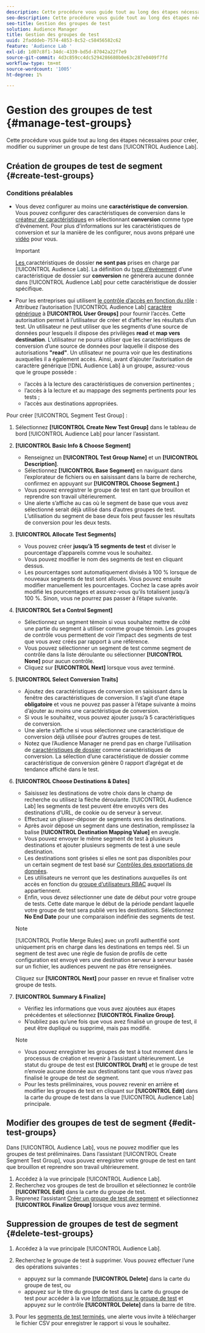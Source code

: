 ```yaml
---
description: Cette procédure vous guide tout au long des étapes nécessaires pour créer, modifier ou supprimer un groupe de tests dans Audience Lab.
seo-description: Cette procédure vous guide tout au long des étapes nécessaires pour créer, modifier ou supprimer un groupe de tests dans Audience Lab.
seo-title: Gestion des groupes de test
solution: Audience Manager
title: Gestion des groupes de test
uuid: 2fadddeb-7574-4853-8c52-c58456582c62
feature: 'Audience Lab '
exl-id: 1d07c8f1-34dc-4339-bd5d-87042a22f7e9
source-git-commit: 4d3c859cc4dc5294286680b0e63c287e0409f7fd
workflow-type: tm+mt
source-wordcount: '1005'
ht-degree: 1%

---
```


# Gestion des groupes de test {#manage-test-groups}

Cette procédure vous guide tout au long des étapes nécessaires pour créer, modifier ou supprimer un groupe de test dans [!UICONTROL Audience Lab].

## Création de groupes de test de segment {#create-test-groups}

### Conditions préalables

<!-- create-test-group.xml -->

* Vous devez configurer au moins une **caractéristique de conversion**. Vous pouvez configurer des caractéristiques de conversion dans le [créateur de caractéristiques](../../features/traits/create-onboarded-rule-based-traits.md) en sélectionnant **conversion** comme type d’événement. Pour plus d’informations sur les caractéristiques de conversion et sur la manière de les configurer, nous avons préparé une [vidéo](https://helpx.adobe.com/audience-manager/kt/using/creating-conversion-traits-feature-video-use.html) pour vous.

   >[!IMPORTANT]
   >
   >[Les ](../../features/traits/about-folder-traits.md) caractéristiques de dossier  **ne sont pas** prises en charge par  [!UICONTROL Audience Lab]. La définition du [type d’événement](../../features/traits/create-onboarded-rule-based-traits.md) d’une caractéristique de dossier sur **conversion** ne générera aucune donnée dans [!UICONTROL Audience Lab] pour cette caractéristique de dossier spécifique.

* Pour les entreprises qui utilisent [le contrôle d’accès en fonction du rôle](../../features/administration/administration-overview.md) : Attribuez l’autorisation [!UICONTROL Audience Lab] [caractère générique](../../features/administration/administration-overview.md#wild-card-permissions) à **[!UICONTROL User Groups]** pour fournir l’accès. Cette autorisation permet à l’utilisateur de créer et d’afficher les résultats d’un test. Un utilisateur ne peut utiliser que les segments d’une source de données pour lesquels il dispose des privilèges **read** et **map vers destination**. L’utilisateur ne pourra utiliser que les caractéristiques de conversion d’une source de données pour laquelle il dispose des autorisations **&quot;read&quot;**. Un utilisateur ne pourra voir que les destinations auxquelles il a également accès. Ainsi, avant d’ajouter l’autorisation de caractère générique [!DNL Audience Lab] à un groupe, assurez-vous que le groupe possède :
   * l’accès à la lecture des caractéristiques de conversion pertinentes ;
   * l’accès à la lecture et au mappage des segments pertinents pour les tests ;
   * l’accès aux destinations appropriées.

Pour créer [!UICONTROL Segment Test Group] :

1. Sélectionnez **[!UICONTROL Create New Test Group]** dans le tableau de bord [!UICONTROL Audience Lab] pour lancer l’assistant.
1. **[!UICONTROL Basic Info & Choose Segment]**

   * Renseignez un **[!UICONTROL Test Group Name]** et un **[!UICONTROL Description]**.
   * Sélectionnez **[!UICONTROL Base Segment]** en naviguant dans l’explorateur de fichiers ou en saisissant dans la barre de recherche, confirmez en appuyant sur **[!UICONTROL Choose Segment.]**
   * Vous pouvez enregistrer le groupe de test en tant que brouillon et reprendre son travail ultérieurement.
   * Une alerte s’affiche au cas où le segment de base que vous avez sélectionné serait déjà utilisé dans d’autres groupes de test. L’utilisation du segment de base deux fois peut fausser les résultats de conversion pour les deux tests.

1. **[!UICONTROL Allocate Test Segments]**

   * Vous pouvez créer **jusqu’à 15 segments de test** et diviser le pourcentage d’appareils comme vous le souhaitez.
   * Vous pouvez modifier le nom des segments de test en cliquant dessus.
   * Les pourcentages sont automatiquement divisés à 100 % lorsque de nouveaux segments de test sont alloués. Vous pouvez ensuite modifier manuellement les pourcentages. Cochez la case après avoir modifié les pourcentages et assurez-vous qu’ils totalisent jusqu’à 100 %. Sinon, vous ne pourrez pas passer à l’étape suivante.

1. **[!UICONTROL Set a Control Segment]**

   * Sélectionnez un segment témoin si vous souhaitez mettre de côté une partie du segment à utiliser comme groupe témoin. Les groupes de contrôle vous permettent de voir l’impact des segments de test que vous avez créés par rapport à une référence.
   * Vous pouvez sélectionner un segment de test comme segment de contrôle dans la liste déroulante ou sélectionner **[!UICONTROL None]** pour aucun contrôle.
   * Cliquez sur **[!UICONTROL Next]** lorsque vous avez terminé.

1. **[!UICONTROL Select Conversion Traits]**

   * Ajoutez des caractéristiques de conversion en saisissant dans la fenêtre des caractéristiques de conversion. Il s’agit d’une étape **obligatoire** et vous ne pouvez pas passer à l’étape suivante à moins d’ajouter au moins une caractéristique de conversion.
   * Si vous le souhaitez, vous pouvez ajouter jusqu’à 5 caractéristiques de conversion.
   * Une alerte s’affiche si vous sélectionnez une caractéristique de conversion déjà utilisée pour d’autres groupes de test.
   * Notez que l’Audience Manager ne prend pas en charge l’utilisation de [caractéristiques de dossier](/help/using/features/traits/about-folder-traits.md) comme caractéristiques de conversion. La sélection d’une caractéristique de dossier comme caractéristique de conversion génère 0 rapport d’agrégat et de tendance affiché dans le test.

1. **[!UICONTROL Choose Destinations & Dates]**

   * Saisissez les destinations de votre choix dans le champ de recherche ou utilisez la flèche déroulante. [!UICONTROL Audience Lab] les segments de test peuvent être envoyés vers des destinations d’URL, de cookie ou de serveur à serveur.
   * Effectuez un glisser-déposer de segments vers les destinations.
   * Après avoir déposé un segment dans une destination, remplissez la balise **[!UICONTROL Destination Mapping Value]** en aveugle.
   * Vous pouvez envoyer le même segment de test à plusieurs destinations et ajouter plusieurs segments de test à une seule destination.
   * Les destinations sont grisées si elles ne sont pas disponibles pour un certain segment de test basé sur [Contrôles des exportations de données](../../features/data-export-controls.md).
   * Les utilisateurs ne verront que les destinations auxquelles ils ont accès en fonction du [groupe d’utilisateurs RBAC](../../features/administration/administration-overview.md) auquel ils appartiennent.
   * Enfin, vous devez sélectionner une date de début pour votre groupe de tests. Cette date marque le début de la période pendant laquelle votre groupe de test sera publié vers les destinations. Sélectionnez **No End Date** pour une comparaison indéfinie des segments de test.

   >[!NOTE]
   >
   >[!UICONTROL Profile Merge Rules] avec un profil authentifié sont uniquement pris en charge dans les destinations en temps réel. Si un segment de test avec une règle de fusion de profils de cette configuration est envoyé vers une destination serveur à serveur basée sur un fichier, les audiences peuvent ne pas être renseignées.

   Cliquez sur **[!UICONTROL Next]** pour passer en revue et finaliser votre groupe de tests.

1. **[!UICONTROL Summary & Finalize]**

   * Vérifiez les informations que vous avez ajoutées aux étapes précédentes et sélectionnez **[!UICONTROL Finalize Group]**.
   * N’oubliez pas qu’une fois que vous avez finalisé un groupe de test, il peut être dupliqué ou supprimé, mais pas modifié.

   >[!NOTE]
   >* Vous pouvez enregistrer les groupes de test à tout moment dans le processus de création et revenir à l’assistant ultérieurement. Le statut du groupe de test est **[!UICONTROL Draft]** et le groupe de test n’envoie aucune donnée aux destinations tant que vous n’avez pas finalisé le groupe de test de segment.
   >* Pour les tests préliminaires, vous pouvez revenir en arrière et modifier les groupes de test en cliquant sur **[!UICONTROL Edit]** dans la carte du groupe de test dans la vue [!UICONTROL Audience Lab] principale.


## Modifier des groupes de test de segment {#edit-test-groups}

Dans [!UICONTROL Audience Lab], vous ne pouvez modifier que les groupes de test préliminaires. Dans l’assistant [!UICONTROL Create Segment Test Group], vous pouvez enregistrer votre groupe de test en tant que brouillon et reprendre son travail ultérieurement.

1. Accédez à la vue principale [!UICONTROL Audience Lab].
1. Recherchez vos groupes de test de brouillon et sélectionnez le contrôle **[!UICONTROL Edit]** dans la carte du groupe de test.
1. Reprenez l’assistant [Créer un groupe de test de segment](../../features/audience-lab/audience-lab-manage-test-groups.md#create-test-groups) et sélectionnez **[!UICONTROL Finalize Group]** lorsque vous avez terminé.

## Suppression de groupes de test de segment {#delete-test-groups}

1. Accédez à la vue principale [!UICONTROL Audience Lab].
1. Recherchez le groupe de test à supprimer. Vous pouvez effectuer l’une des opérations suivantes :

   * appuyez sur la commande **[!UICONTROL Delete]** dans la carte du groupe de test, ou
   * appuyez sur le titre du groupe de test dans la carte du groupe de test pour accéder à la vue [Informations sur le groupe de test](../../features/audience-lab/audience-lab-information-view.md) et appuyez sur le contrôle **[!UICONTROL Delete]** dans la barre de titre.

1. Pour les [segments de test terminés](../../features/audience-lab/audience-lab.md#status), une alerte vous invite à télécharger le fichier CSV pour enregistrer le rapport si vous le souhaitez.
